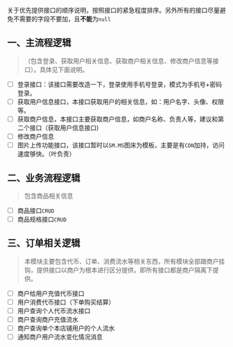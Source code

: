 关于优先提供接口的顺序说明，按照接口的紧急程度排序。另外所有的接口尽量避免不需要的字段不要加，且**不能**为`null`

## 一、主流程逻辑
> （包含登录、获取用户相关信息、获取商户相关信息、修改商户信息等接口）。具体见下面说明。

- [ ] 登录接口：该接口需要改造一下，登录使用手机号登录，模式为手机号+密码登录。
- [ ] 获取用户信息接口，本接口获取用户的相关信息，如：用户名字、头像、权限等。
- [ ] 获取商户信息，本接口主要获取商户信息，如商户名称、负责人等，建议和第二个接口（获取用户信息接口)
- [ ] 修改商户信息
- [ ] 图片上传功能接口，该接口暂时以`SM.MS`图床为模板，主要是有`CDN`加持，访问速度够快。（叶负责）

## 二、业务流程逻辑
> 包含商品相关信息

- [ ] 商品接口`CRUD`
- [ ] 商品规格接口`CRUD`

## 三、订单相关逻辑
> 本模块主要包含代币、订单、消费流水等相关东西，所有模块全部跟商户挂钩，提供接口以商户为根本进行区分提供，即所有接口都是商户隔离下提供。

- [ ] 商户给用户充值代币接口
- [ ] 用户消费代币接口（下单购买结算）
- [ ] 用户查询个人代币流水接口
- [ ] 商户查询商户充值流水
- [ ] 商户查询单个本店铺用户的个人流水
- [ ] 通知商户用户流水变化情况消息
